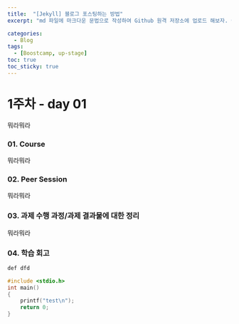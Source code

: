 ```yaml
---
title:  "[Jekyll] 블로그 포스팅하는 방법"
excerpt: "md 파일에 마크다운 문법으로 작성하여 Github 원격 저장소에 업로드 해보자. 에디터는 Visual Studio code 사용! 로컬 서버에서 확인도 해보자. "

categories:
  - Blog
tags:
  - [Boostcamp, up-stage]
toc: true
toc_sticky: true
---
```

# 1주차 - day 01
뭐라뭐라
### 01. Course
뭐라뭐라
### 02. Peer Session
뭐라뭐라
### 03. 과제 수행 과정/과제 결과물에 대한 정리
뭐라뭐라
### 04. 학습 회고

```sh
def dfd
```
```c
#include <stdio.h>
int main()
{
	printf("test\n");
	return 0;
}
```
